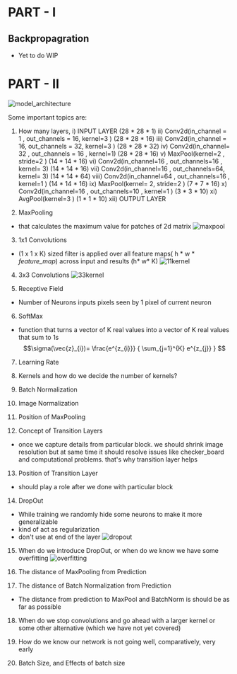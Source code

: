 # PART - I

## Backpropagration


- Yet to do WIP




































# PART - II
![model_architecture](https://github.com/Muthukamalan/ERAV1/assets/50898904/60f1bbc2-ea09-41d2-8d75-fcf9ada36248)

Some important topics are:

1. How many layers,
    i)    INPUT LAYER                                             (28 * 28 * 1)
    ii)   Conv2d(in_channel = 1 , out_channels = 16, kernel=3 )   (28 * 28 * 16)
    iii)  Conv2d(in_channel = 16, out_channels = 32, kernel=3 )   (28 * 28 * 32)
    iv)   Conv2d(in_channel= 32 , out_channels = 16 , kernel=1)   (28 * 28 * 16)
    v)    MaxPool(kernel=2 , stride=2 )                           (14 * 14 * 16)
    vi)   Conv2d(in_channel=16 , out_channels=16 , kernel= 3)     (14 * 14 * 16)
    vii)  Conv2d(in_channel=16 , out_channels=64, kernel= 3)      (14 * 14 * 64)
    viii) Conv2d(in_channel=64 , out_channels=16 , kernel=1 )     (14 * 14 * 16)
    ix)   MaxPool(kernel= 2, stride=2 )                           (7  * 7  * 16)
    x)    Conv2d(in_channel=16 , out_channels=10 , kernel=1 )     (3  * 3  * 10)
    xi)   AvgPool(kernel=3  )                                     (1  * 1  * 10)
    xii)  OUTPUT LAYER




2. MaxPooling
-   that calculates the maximum value for patches of 2d matrix 
![maxpool](https://github.com/Muthukamalan/ERAV1/assets/50898904/6b1fc2eb-35d0-494a-a981-e01b503f68c2)


3. 1x1 Convolutions 
-   (1 x 1 x K) sized filter is applied over all feature maps( h * w *  *feature_map*) across input and results  (h* w* K)
![1*1*kernel](https://github.com/Muthukamalan/ERAV1/assets/50898904/76ba0ab5-3887-4ad3-a57f-91fbf9b3575a)   


4. 3x3 Convolutions
![3*3*kernel](https://github.com/Muthukamalan/ERAV1/assets/50898904/882c17d7-9722-426d-a55a-358afd5e5844)

5. Receptive Field
-   Number of Neurons inputs pixels seen by 1 pixel of current neuron

6. SoftMax
-    function that turns a vector of K real values into a vector of K real values that sum to 1s
$$\sigma(\vec{z}_{i})= \frac{e^{z_{i}}} { \sum_{j=1}^{K} e^{z_{j}} } $$

7. Learning Rate

8. Kernels and how do we decide the number of kernels?

9. Batch Normalization

10. Image Normalization

11. Position of MaxPooling

12. Concept of Transition Layers
-   once we capture details from particular block. we should shrink image resolution but at same time it should resolve issues like checker_board and computational problems. that's why transition layer helps

13. Position of Transition Layer
-   should play a role after we done with particular block  


14. DropOut
-   While training we randomly hide some neurons to make it more generalizable
-   kind of act as regularization
-   don't use at end of the layer
![dropout](https://github.com/Muthukamalan/ERAV1/assets/50898904/2cb1203a-e1aa-4f98-a01e-28c2d7f559e4)


15. When do we introduce DropOut, or when do we know we have some overfitting
![overfitting](https://github.com/Muthukamalan/ERAV1/assets/50898904/10149940-4e4d-44e9-8728-5e913e26ac65)


16. The distance of MaxPooling from Prediction
17. The distance of Batch Normalization from Prediction
-   The distance from prediction to MaxPool and BatchNorm is should be as far as possible

18. When do we stop convolutions and go ahead with a larger kernel or some other alternative (which we have not yet covered)

19. How do we know our network is not going well, comparatively, very early

20. Batch Size, and Effects of batch size